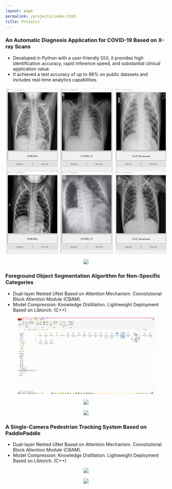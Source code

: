 ```yaml
---
layout: page
permalink: /projects/index.html
title: Projects
---
```



### An Automatic Diagnosis Application for COVID-19 Based on X-ray Scans

- Developed in Python with a user-friendly GUI, it provides high identification accuracy, rapid inference speed, and substantial clinical application value.<br>
- It achieved a test accuracy of up to 96% on public datasets and includes real-time analytics capabilities.<br>

<p align="center">
  <img src="/images/projects/covid_1.png">
</p>

<p align="center">
  <img src="/images/projects/covid_2.png">
</p>

### Foreground Object Segmentation Algorithm for Non-Specific Categories

- Dual-layer Nested UNet Based on Attention Mechanism. Convolutional Block Attention Module (CBAM).<br>
- Model Compression: Knowledge Distillation. Lightweight Deployment Based on Libtorch. (C++)<br>

<p align="center">
  <img src="/videos/video_dan_1.gif">
</p>
<p align="center">
  <img src="/videos/video_dan_2.gif">
</p>
<p align="center">
  <img src="/videos/video_dan_3.gif">
</p>

### A Single-Camera Pedestrian Tracking System Based on PaddlePaddle

- Dual-layer Nested UNet Based on Attention Mechanism. Convolutional Block Attention Module (CBAM).<br>
- Model Compression: Knowledge Distillation. Lightweight Deployment Based on Libtorch. (C++)<br>

<p align="center">
  <img src="/videos/video_detection_1.gif">
</p>
<p align="center">
  <img src="/videos/video_detection_2.gif">
</p>


<br>
